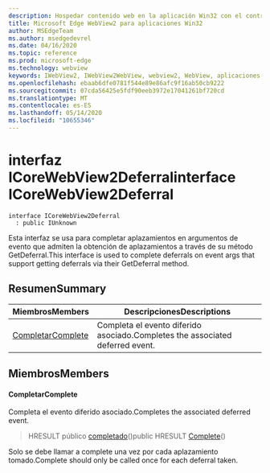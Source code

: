 ```yaml
---
description: Hospedar contenido web en la aplicación Win32 con el control Microsoft Edge WebView2
title: Microsoft Edge WebView2 para aplicaciones Win32
author: MSEdgeTeam
ms.author: msedgedevrel
ms.date: 04/16/2020
ms.topic: reference
ms.prod: microsoft-edge
ms.technology: webview
keywords: IWebView2, IWebView2WebView, webview2, WebView, aplicaciones Win32, Win32, Edge, ICoreWebView2, ICoreWebView2Controller, control de explorador, HTML Edge
ms.openlocfilehash: ebaab6dfe0781f544e89e86afc9f16ab50cb9222
ms.sourcegitcommit: 07cda56425e5fdf90eeb3972e17041261bf720cd
ms.translationtype: MT
ms.contentlocale: es-ES
ms.lasthandoff: 05/14/2020
ms.locfileid: "10655346"
---
```

# <span data-ttu-id="7eed1-104">interfaz ICoreWebView2Deferral</span><span class="sxs-lookup"><span data-stu-id="7eed1-104">interface ICoreWebView2Deferral</span></span> 

```
interface ICoreWebView2Deferral
  : public IUnknown
```

<span data-ttu-id="7eed1-105">Esta interfaz se usa para completar aplazamientos en argumentos de evento que admiten la obtención de aplazamientos a través de su método GetDeferral.</span><span class="sxs-lookup"><span data-stu-id="7eed1-105">This interface is used to complete deferrals on event args that support getting deferrals via their GetDeferral method.</span></span>

## <span data-ttu-id="7eed1-106">Resumen</span><span class="sxs-lookup"><span data-stu-id="7eed1-106">Summary</span></span>

 <span data-ttu-id="7eed1-107">Miembros</span><span class="sxs-lookup"><span data-stu-id="7eed1-107">Members</span></span>                        | <span data-ttu-id="7eed1-108">Descripciones</span><span class="sxs-lookup"><span data-stu-id="7eed1-108">Descriptions</span></span>
--------------------------------|---------------------------------------------
[<span data-ttu-id="7eed1-109">Completar</span><span class="sxs-lookup"><span data-stu-id="7eed1-109">Complete</span></span>](#complete) | <span data-ttu-id="7eed1-110">Completa el evento diferido asociado.</span><span class="sxs-lookup"><span data-stu-id="7eed1-110">Completes the associated deferred event.</span></span>

## <span data-ttu-id="7eed1-111">Miembros</span><span class="sxs-lookup"><span data-stu-id="7eed1-111">Members</span></span>

#### <span data-ttu-id="7eed1-112">Completar</span><span class="sxs-lookup"><span data-stu-id="7eed1-112">Complete</span></span> 

<span data-ttu-id="7eed1-113">Completa el evento diferido asociado.</span><span class="sxs-lookup"><span data-stu-id="7eed1-113">Completes the associated deferred event.</span></span>

> <span data-ttu-id="7eed1-114">HRESULT público [completado](#complete)()</span><span class="sxs-lookup"><span data-stu-id="7eed1-114">public HRESULT [Complete](#complete)()</span></span>

<span data-ttu-id="7eed1-115">Solo se debe llamar a complete una vez por cada aplazamiento tomado.</span><span class="sxs-lookup"><span data-stu-id="7eed1-115">Complete should only be called once for each deferral taken.</span></span>

